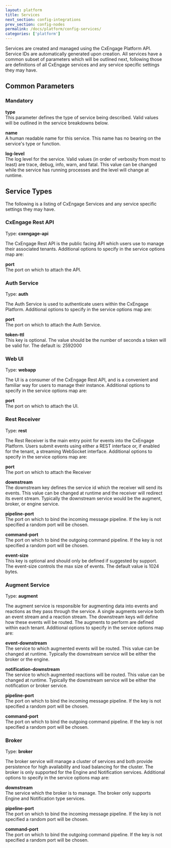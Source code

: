 ```yaml
---
layout: platform
title: Services
next_section: config-integrations
prev_section: config-nodes
permalink: /docs/platform/config-services/
categories: ['platform']
---
```

Services are created and managed using the CxEngage Platform API. Service IDs are automatically generated upon creation.
All services have a common subset of parameters which will be outlined next, following those are definitions of all CxEngage services and any service specific settings they may have.

## Common Parameters
### Mandatory

**type**<br>
This parameter defines the type of service being described. Valid values will be outlined in the service breakdowns below.

**name**<br>
A human readable name for this service. This name has no bearing on the service's type or function.

**log-level**<br>
The log level for the service. Valid values (in order of verbosity from most to least) are trace, debug, info, warn, and fatal.
This value can be changed while the service has running processes and the level will change at runtime.

## Service Types

The following is a listing of CxEngage Services and any service specific settings they may have.

### CxEngage Rest API

Type: **cxengage-api**

The CxEngage Rest API is the public facing API which users use to manage their associated tenants.
Additional options to specify in the service options map are:

**port**<br>
The port on which to attach the API.

### Auth Service

Type: **auth**

The Auth Service is used to authenticate users within the CxEngage Platform.
Additional options to specify in the service options map are:

**port**<br>
The port on which to attach the Auth Service.

**token-ttl**<br>
This key is optional. The value should be the number of seconds a token will be valid for. The default is: 2592000

### Web UI

Type: **webapp**

The UI is a consumer of the CxEngage Rest API, and is a convenient and familiar way for users to manage their instance.
Additional options to specify in the service options map are:

**port**<br>
The port on which to attach the UI.

### Rest Receiver

Type: **rest**

The Rest Receiver is the main entry point for events into the CxEngage Platform. Users submit events using
either a REST interface or, if enabled for the tenant, a streaming WebSocket interface.
Additional options to specify in the service options map are:

**port**<br>
The port on which to attach the Receiver

**downstream**<br>
The downstream key defines the service id which the receiver will send its events. This value can be changed at runtime and
the receiver will redirect its event stream. Typically the downstream service would be the augment, broker, or engine service.

**pipeline-port**<br>
The port on which to bind the incoming message pipeline. If the key is not specified a random port will be chosen.

**command-port**<br>
The port on which to bind the outgoing command pipeline. If the key is not specified a random port will be chosen.

**event-size**<br>
This key is optional and should only be defined if suggested by support. The event-size controls the max
size of events. The default value is 1024 bytes.

### Augment Service

Type: **augment**

The augment service is responsible for augmenting data into events and reactions as they pass through the service.
A single augments service both an event stream and a reaction stream. The downstream keys will define how these events
will be routed. The augments to perform are defined within each tenant.
Additional options to specify in the service options map are:

**event-downstream**<br>
The service to which augmented events will be routed. This value can be changed at runtime. Typically the downstream
service will be either the broker or the engine.

**notification-downstream**<br>
The service to which augmented reactions will be routed. This value can be changed at runtime. Typically the downstream
service will be either the notification or broker service.

**pipeline-port**<br>
The port on which to bind the incoming message pipeline. If the key is not specified a random port will be chosen.

**command-port**<br>
The port on which to bind the outgoing command pipeline. If the key is not specified a random port will be chosen.

### Broker

Type: **broker**

The broker service will manage a cluster of services and both provide persistence for high availability and load balancing
for the cluster. The broker is only supported for the Engine and Notification services.
Additional options to specify in the service options map are:

**downstream**<br>
The service which the broker is to manage. The broker only supports Engine and Notification type services.

**pipeline-port**<br>
The port on which to bind the incoming message pipeline. If the key is not specified a random port will be chosen.

**command-port**<br>
The port on which to bind the outgoing command pipeline. If the key is not specified a random port will be chosen.
